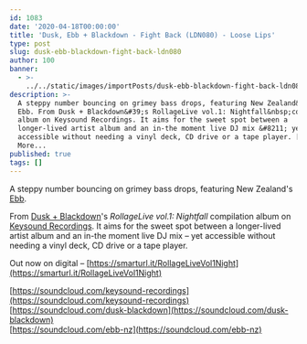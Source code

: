 ```yaml
---
id: 1083
date: '2020-04-18T00:00:00'
title: 'Dusk, Ebb + Blackdown - Fight Back (LDN080) - Loose Lips'
type: post
slug: dusk-ebb-blackdown-fight-back-ldn080
author: 100
banner:
  - >-
    ../../static/images/importPosts/dusk-ebb-blackdown-fight-back-ldn080/image1083.jpeg
description: >-
  A steppy number bouncing on grimey bass drops, featuring New Zealand&#39;s
  Ebb. From Dusk + Blackdown&#39;s RollageLive vol.1: Nightfall&nbsp;compilation
  album on Keysound Recordings. It aims for the sweet spot between a
  longer-lived artist album and an in-the moment live DJ mix &#8211; yet
  accessible without needing a vinyl deck, CD drive or a tape player. [...]Read
  More...
published: true
tags: []
---
```

A steppy number bouncing on grimey bass drops, featuring New Zealand's [Ebb](https://www.discogs.com/artist/5983512-Ebb-10).

From [Dusk + Blackdown](https://www.discogs.com/artist/1206128-Dusk-Blackdown)'s _RollageLive vol.1: Nightfall_ compilation album on [Keysound Recordings](http://keysoundrecordings.co.uk/). It aims for the sweet spot between a longer-lived artist album and an in-the moment live DJ mix – yet accessible without needing a vinyl deck, CD drive or a tape player.

Out now on digital – [https://smarturl.it/RollageLiveVol1Night](https://smarturl.it/RollageLiveVol1Night)

[](https://soundcloud.com/keysound-recordings)[https://soundcloud.com/keysound-recordings](https://soundcloud.com/keysound-recordings)  
[](https://soundcloud.com/dusk-blackdown)[https://soundcloud.com/dusk-blackdown](https://soundcloud.com/dusk-blackdown)  
[](https://soundcloud.com/ebb-nz)[https://soundcloud.com/ebb-nz](https://soundcloud.com/ebb-nz)